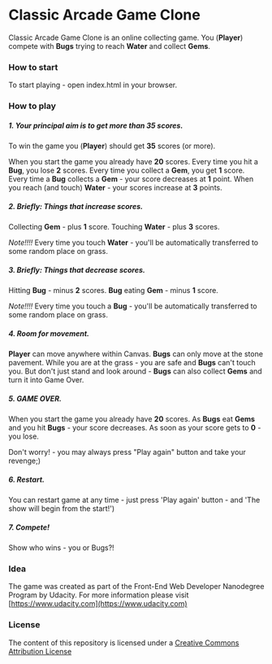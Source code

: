 # Classic Arcade Game Clone
Classic Arcade Game Clone is an online collecting game. You (**Player**) compete with **Bugs** trying to reach **Water** and collect **Gems**.

### How to start

To start playing - open index.html in your browser.

### How to play

##### 1. Your principal aim is to get more than 35 scores.
To win the game you (**Player**) should get **35** scores (or more).

When you start the game you already have **20** scores.
Every time you hit a **Bug**, you lose **2** scores.
Every time you collect a **Gem**, you get **1** score. 
Every time a **Bug** collects a **Gem** - your score decreases at **1** point.
When you reach (and touch) **Water** - your scores increase at **3** points.

##### 2. _Briefly:_ Things that increase scores.

Collecting **Gem** - plus **1** score.
Touching **Water** - plus **3** scores.

_Note!!!!_ Every time you touch **Water** - you'll be automatically transferred to some random place on grass.

##### 3. _Briefly:_ Things that decrease scores.

Hitting **Bug** - minus **2** scores.
**Bug** eating **Gem** - minus **1** score.

_Note!!!!_ Every time you touch a **Bug** - you'll be automatically transferred to some random place on grass.

##### 4. Room for movement.

**Player** can move anywhere within Canvas.
**Bugs** can only move at the stone pavement.
While you are at the grass - you are safe and **Bugs** can't touch you. But don't just stand and look around - **Bugs** can also collect **Gems** and turn it into Game Over. 

##### 5. GAME OVER.

When you start the game you already have **20** scores. As **Bugs** eat **Gems** and you hit **Bugs** - your score decreases. 
As soon as your score gets to **0** - you lose. 

Don't worry! - you may always press "Play again" button and take your revenge;)

##### 6. Restart.
You can restart game at any time - just press 'Play again' button - and 'The show will begin from the start!')

##### 7. Compete!
Show who wins - you or Bugs?!

### Idea
The game was created as part of the Front-End Web Developer Nanodegree Program by Udacity. For more information please visit [https://www.udacity.com](https://www.udacity.com)

### License

The content of this repository is licensed under a [Creative Commons Attribution License](https://creativecommons.org/licenses/by/3.0/us/) 
